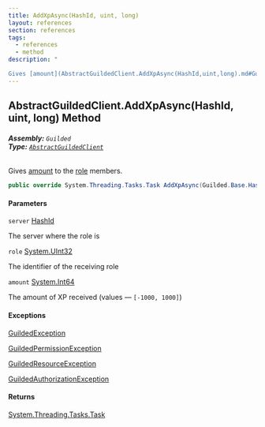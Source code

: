 ```yaml
---
title: AddXpAsync(HashId, uint, long)
layout: references
section: references
tags:
  - references
  - method
description: "

Gives [amount](AbstractGuildedClient.AddXpAsync(HashId,uint,long).md#Guilded.AbstractGuildedClient.AddXpAsync(Guilded.Base.HashId,uint,long).amount 'Guilded.AbstractGuildedClient.AddXpAsync(Guilded.Base.HashId, uint, long).amount') to the [role](AbstractGuildedClient.AddXpAsync(HashId,uint,long).md#Guilded.AbstractGuildedClient.AddXpAsync(Guilded.Base.HashId,uint,long).role 'Guilded.AbstractGuildedClient.AddXpAsync(Guilded.Base.HashId, uint, long).role') members."
---
```


## AbstractGuildedClient.AddXpAsync(HashId, uint, long) Method
###### **Assembly:** `Guilded`<br/>**Type:** [`AbstractGuildedClient`](AbstractGuildedClient.md 'Guilded.AbstractGuildedClient')

Gives [amount](AbstractGuildedClient.AddXpAsync(HashId,uint,long).md#Guilded.AbstractGuildedClient.AddXpAsync(Guilded.Base.HashId,uint,long).amount 'Guilded.AbstractGuildedClient.AddXpAsync(Guilded.Base.HashId, uint, long).amount') to the [role](AbstractGuildedClient.AddXpAsync(HashId,uint,long).md#Guilded.AbstractGuildedClient.AddXpAsync(Guilded.Base.HashId,uint,long).role 'Guilded.AbstractGuildedClient.AddXpAsync(Guilded.Base.HashId, uint, long).role') members.

```csharp
public override System.Threading.Tasks.Task AddXpAsync(Guilded.Base.HashId server, uint role, long amount);
```
#### Parameters

<a name='Guilded.AbstractGuildedClient.AddXpAsync(Guilded.Base.HashId,uint,long).server'></a>

`server` [HashId](HashId.md 'Guilded.Base.HashId')

The server where the role is

<a name='Guilded.AbstractGuildedClient.AddXpAsync(Guilded.Base.HashId,uint,long).role'></a>

`role` [System.UInt32](https://docs.microsoft.com/en-us/dotnet/api/System.UInt32 'System.UInt32')

The identifier of the receiving role

<a name='Guilded.AbstractGuildedClient.AddXpAsync(Guilded.Base.HashId,uint,long).amount'></a>

`amount` [System.Int64](https://docs.microsoft.com/en-us/dotnet/api/System.Int64 'System.Int64')

The amount of XP received (values — `[-1000, 1000]`)

#### Exceptions

[GuildedException](GuildedException.md 'Guilded.Base.GuildedException')

[GuildedPermissionException](GuildedPermissionException.md 'Guilded.Base.GuildedPermissionException')

[GuildedResourceException](GuildedResourceException.md 'Guilded.Base.GuildedResourceException')

[GuildedAuthorizationException](GuildedAuthorizationException.md 'Guilded.Base.GuildedAuthorizationException')

#### Returns
[System.Threading.Tasks.Task](https://docs.microsoft.com/en-us/dotnet/api/System.Threading.Tasks.Task 'System.Threading.Tasks.Task')